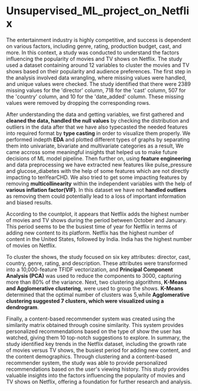 # Unsupervised_ML_project_on_Netflix 

The entertainment industry is highly competitive, and success is dependent on various factors, including genre, rating, production budget, cast, and more. In this context, a study was conducted to understand the factors influencing the popularity of movies and TV shows on Netflix. The study used a dataset containing around 12 variables to cluster the movies and TV shows based on their popularity and audience preferences. The first step in the analysis involved data wrangling, where missing values were handled, and unique values were checked. The study identified that there were 2389 missing values for the 'director' column, 718 for the 'cast' column, 507 for the 'country' column, and 10 for the 'date_added' column. These missing values were removed by dropping the corresponding rows.

After understanding the data and getting variables, we first gathered and **cleaned the data, handled the null values** by checking the distribution and outliers in the data after that we have also typecasted the needed features into required format by **type casting** in order to visualize them properly. We performed indepth **EDA** and plotted different types of graphs by separating them into univariate, bivariate and multivariate categories as a result, We came accross some meaningful insights that helped us to make future decisions of ML model pipeline. Then further on, using **feature engineering** and data preprocessing  we have extracted new features like pulse_pressure and glucose_diabetes with the help of some features which are not directly impacting to tenYearCHD. We also tried to get some impacting features by removing **multicollinearity** within the independent variables with the help of **various inflation factor(VIF)**. In this dataset we have not **handled outliers** as removing them could potentially lead to a loss of important information and biased results.

According to the countplot, it appears that Netflix adds the highest number of movies and TV shows during the period between October and January. This period seems to be the busiest time of year for Netflix in terms of adding new content to its platform. Netflix has the highest number of content in the United States, followed by India. India has the highest number of movies on Netflix.

To cluster the shows, the study focused on six key attributes: director, cast, country, genre, rating, and description. These attributes were transformed into a 10,000-feature TFIDF vectorization, and **Principal Component Analysis (PCA)** was used to reduce the components to 3000, capturing more than 80% of the variance. Next, two clustering algorithms, **K-Means and Agglomerative clustering**, were used to group the shows. **K-Means** determined that the optimal number of clusters was 5,while **Agglomerative clustering suggested 7 clusters, which were visualized using a dendrogram**.

Finally, a content-based recommender system was created using the similarity matrix obtained through cosine similarity. This system provides personalized recommendations based on the type of show the user has watched, giving them 10 top-notch suggestions to explore. In summary, the study identified key trends in the Netflix dataset, including the growth rate of movies versus TV shows, the busiest period for adding new content, and the content demographics. Through clustering and a content-based recommender system, the study was able to provide personalized recommendations based on the user's viewing history. This study provides valuable insights into the factors influencing the popularity of movies and TV shows on Netflix, offering a foundation for further research and analysis.
